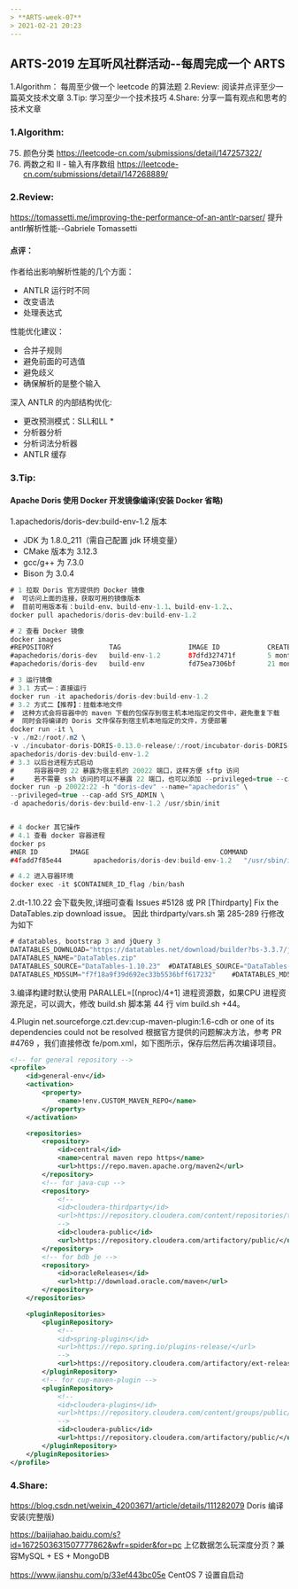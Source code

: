 ```yaml
---
> **ARTS-week-07**
> 2021-02-21 20:23
---
```



## ARTS-2019 左耳听风社群活动--每周完成一个 ARTS
1.Algorithm： 每周至少做一个 leetcode 的算法题
2.Review: 阅读并点评至少一篇英文技术文章
3.Tip: 学习至少一个技术技巧
4.Share: 分享一篇有观点和思考的技术文章

### 1.Algorithm:

75. 颜色分类 https://leetcode-cn.com/submissions/detail/147257322/
167. 两数之和 II - 输入有序数组 https://leetcode-cn.com/submissions/detail/147268889/

### 2.Review:

https://tomassetti.me/improving-the-performance-of-an-antlr-parser/
提升antlr解析性能--Gabriele Tomassetti

#### 点评：

作者给出影响解析性能的几个方面：
- ANTLR 运行时不同
- 改变语法
- 处理表达式

性能优化建议：
- 合并子规则
- 避免前面的可选值
- 避免歧义
- 确保解析的是整个输入

深入 ANTLR 的内部结构优化:
- 更改预测模式：SLL和LL *
- 分析器分析
- 分析词法分析器
- ANTLR 缓存

### 3.Tip:

#### Apache Doris 使用 Docker 开发镜像编译(安装 Docker 省略)

1.apachedoris/doris-dev:build-env-1.2 版本
- JDK 为 1.8.0_211（需自己配置 jdk 环境变量）
- CMake 版本为 3.12.3
- gcc/g++ 为 7.3.0
- Bison 为 3.0.4

```java
# 1 拉取 Doris 官方提供的 Docker 镜像
#  可访问上面的连接，获取可用的镜像版本
#  目前可用版本有：build-env、build-env-1.1、build-env-1.2、、
docker pull apachedoris/doris-dev:build-env-1.2

# 2 查看 Docker 镜像 
docker images
#REPOSITORY              TAG                 IMAGE ID            CREATED             SIZE
#apachedoris/doris-dev   build-env-1.2       87dfd327471f        5 months ago        3.26GB
#apachedoris/doris-dev   build-env           fd75ea7306bf        21 months ago       3.85GB

# 3 运行镜像
# 3.1 方式一：直接运行
docker run -it apachedoris/doris-dev:build-env-1.2
# 3.2 方式二【推荐】：挂载本地文件
#  这种方式会将容器中的 maven 下载的包保存到宿主机本地指定的文件中，避免重复下载
#  同时会将编译的 Doris 文件保存到宿主机本地指定的文件，方便部署
docker run -it \
-v ./m2:/root/.m2 \
-v ./incubator-doris-DORIS-0.13.0-release/:/root/incubator-doris-DORIS-0.13.0-release/ \
apachedoris/doris-dev:build-env-1.2
# 3.3 以后台进程方式启动
#     将容器中的 22 暴露为宿主机的 20022 端口，这样方便 sftp 访问
#     若不需要 ssh 访问的可以不暴露 22 端口，也可以添加 --privileged=true --cap-add SYS_ADMIN
docker run -p 20022:22 -h "doris-dev" --name="apachedoris" \
--privileged=true --cap-add SYS_ADMIN \
-d apachedoris/doris-dev:build-env-1.2 /usr/sbin/init


# 4 docker 其它操作
# 4.1 查看 docker 容器进程
docker ps
#NER ID        IMAGE                                 COMMAND             CREATED             STATUS              PORTS                   NAMES
#4fadd7f85e44        apachedoris/doris-dev:build-env-1.2   "/usr/sbin/init"    32 seconds ago      Up 31 seconds       0.0.0.0:20022->22/tcp   frosty_raman

# 4.2 进入容器环境
docker exec -it $CONTAINER_ID_flag /bin/bash
```

2.dt-1.10.22 会下载失败,详细可查看 Issues #5128 或 PR [Thirdparty] Fix the DataTables.zip download issue。
因此 thirdparty/vars.sh 第 285-289 行修改为如下
```java
# datatables, bootstrap 3 and jQuery 3
DATATABLES_DOWNLOAD="https://datatables.net/download/builder?bs-3.3.7/jq-3.3.1/dt-1.10.23"  #DATATABLES_DOWNLOAD="https://datatables.net/download/builder?bs-3.3.7/jq-3.3.1/dt-1.10.22"
DATATABLES_NAME="DataTables.zip"
DATATABLES_SOURCE="DataTables-1.10.23"  #DATATABLES_SOURCE="DataTables-1.10.22"
DATATABLES_MD5SUM="f7f18a9f39d692ec33b5536bff617232"    #DATATABLES_MD5SUM="62558846fc6a6db1428e7816a2a351f7"
```

3.编译构建时默认使用 PARALLEL=$[$(nproc)/4+1] 进程资源数，如果CPU 进程资源充足，可以调大，修改 build.sh 脚本第 44 行 vim build.sh +44。

4.Plugin net.sourceforge.czt.dev:cup-maven-plugin:1.6-cdh or one of its dependencies could not be resolved
根据官方提供的问题解决方法，参考 PR #4769 ，我们直接修改 fe/pom.xml，如下图所示，保存后然后再次编译项目。
```xml
<!-- for general repository -->
<profile>
    <id>general-env</id>
    <activation>
        <property>
            <name>!env.CUSTOM_MAVEN_REPO</name>
        </property>
    </activation>

    <repositories>
        <repository>
            <id>central</id>
            <name>central maven repo https</name>
            <url>https://repo.maven.apache.org/maven2</url>
        </repository>
        <!-- for java-cup -->
        <repository>
            <!--
            <id>cloudera-thirdparty</id>
            <url>https://repository.cloudera.com/content/repositories/third-party/</url>
            -->
            <id>cloudera-public</id>
            <url>https://repository.cloudera.com/artifactory/public/</url>
        </repository>
        <!-- for bdb je -->
        <repository>
            <id>oracleReleases</id>
            <url>http://download.oracle.com/maven</url>
        </repository>
    </repositories>

    <pluginRepositories>
        <pluginRepository>
            <!--
            <id>spring-plugins</id>
            <url>https://repo.spring.io/plugins-release/</url>
            -->
            <url>https://repository.cloudera.com/artifactory/ext-release-local</url>
        </pluginRepository>
        <!-- for cup-maven-plugin -->
        <pluginRepository>
            <!--
            <id>cloudera-plugins</id>
            <url>https://repository.cloudera.com/content/groups/public/</url>
            -->
            <id>cloudera-public</id>
            <url>https://repository.cloudera.com/artifactory/public/</url>
        </pluginRepository>
    </pluginRepositories>
</profile>
```

### 4.Share:

https://blog.csdn.net/weixin_42003671/article/details/111282079
Doris 编译安装(完整版)

https://baijiahao.baidu.com/s?id=1672503631507777862&wfr=spider&for=pc
上亿数据怎么玩深度分页？兼容MySQL + ES + MongoDB

https://www.jianshu.com/p/33ef443bc05e
CentOS 7 设置自启动